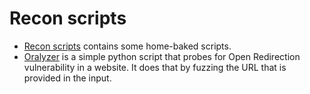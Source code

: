 # Recon scripts

* [Recon scripts](https://github.com/tymyrddin/scripts-webapp/tree/main/recon) contains some home-baked scripts.
* [Oralyzer](https://github.com/r0075h3ll/Oralyzer) is a simple python script that probes for Open Redirection vulnerability in a website. It does that by fuzzing the URL that is provided in the input.



